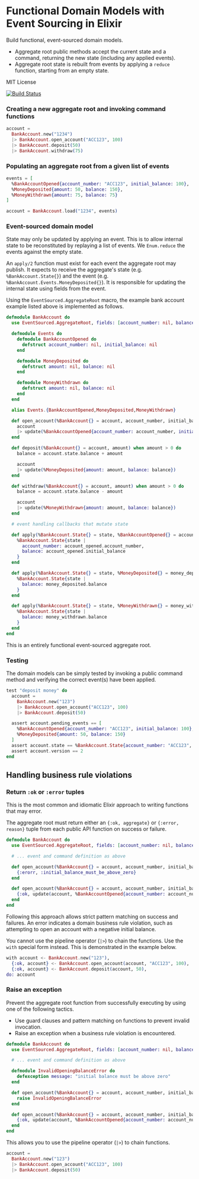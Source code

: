 # Functional Domain Models with Event Sourcing in Elixir

Build functional, event-sourced domain models.

- Aggregate root public methods accept the current state and a command, returning the new state (including any applied events).
- Aggregate root state is rebuilt from events by applying a `reduce` function, starting from an empty state.

MIT License

[![Build Status](https://travis-ci.org/slashdotdash/eventsourced.svg?branch=master)](https://travis-ci.org/slashdotdash/eventsourced)

### Creating a new aggregate root and invoking command functions

```elixir
account =
  BankAccount.new("1234")
  |> BankAccount.open_account("ACC123", 100)
  |> BankAccount.deposit(50)
  |> BankAccount.withdraw(75)
```

### Populating an aggregate root from a given list of events

```elixir
events = [
  %BankAccountOpened{account_number: "ACC123", initial_balance: 100},
  %MoneyDeposited{amount: 50, balance: 150},
  %MoneyWithdrawn{amount: 75, balance: 75}
]

account = BankAccount.load("1234", events)
```

### Event-sourced domain model

State may only be updated by applying an event. This is to allow internal state to be reconstituted by replaying a list of events. We `Enum.reduce` the events against the empty state.

An `apply/2` function must exist for each event the aggregate root may publish. It expects to receive the aggregate's state (e.g. `%BankAccount.State{}`) and the event (e.g. `%BankAccount.Events.MoneyDeposited{}`). It is responsible for updating the internal state using fields from the event.

Using the `EventSourced.AggregateRoot` macro, the example bank account example listed above is implemented as follows.

```elixir
defmodule BankAccount do
  use EventSourced.AggregateRoot, fields: [account_number: nil, balance: nil]

  defmodule Events do
    defmodule BankAccountOpened do
      defstruct account_number: nil, initial_balance: nil
    end

    defmodule MoneyDeposited do
      defstruct amount: nil, balance: nil
    end

    defmodule MoneyWithdrawn do
      defstruct amount: nil, balance: nil
    end
  end

  alias Events.{BankAccountOpened,MoneyDeposited,MoneyWithdrawn}

  def open_account(%BankAccount{} = account, account_number, initial_balance) when initial_balance > 0 do
    account
    |> update(%BankAccountOpened{account_number: account_number, initial_balance: initial_balance})
  end

  def deposit(%BankAccount{} = account, amount) when amount > 0 do
    balance = account.state.balance + amount

    account
    |> update(%MoneyDeposited{amount: amount, balance: balance})
  end

  def withdraw(%BankAccount{} = account, amount) when amount > 0 do
    balance = account.state.balance - amount

    account
    |> update(%MoneyWithdrawn{amount: amount, balance: balance})
  end

  # event handling callbacks that mutate state

  def apply(%BankAccount.State{} = state, %BankAccountOpened{} = account_opened) do
    %BankAccount.State{state |
      account_number: account_opened.account_number,
      balance: account_opened.initial_balance
    }
  end

  def apply(%BankAccount.State{} = state, %MoneyDeposited{} = money_deposited) do
    %BankAccount.State{state |
      balance: money_deposited.balance
    }
  end

  def apply(%BankAccount.State{} = state, %MoneyWithdrawn{} = money_withdrawn) do
    %BankAccount.State{state |
      balance: money_withdrawn.balance
    }
  end
end
```

This is an entirely functional event-sourced aggregate root.

### Testing

The domain models can be simply tested by invoking a public command method and verifying the correct event(s) have been applied.

```elixir
test "deposit money" do
  account =
    BankAccount.new("123")
    |> BankAccount.open_account("ACC123", 100)
    |> BankAccount.deposit(50)

  assert account.pending_events == [
    %BankAccountOpened{account_number: "ACC123", initial_balance: 100},
    %MoneyDeposited{amount: 50, balance: 150}
  ]
  assert account.state == %BankAccount.State{account_number: "ACC123", balance: 150}
  assert account.version == 2
end
```

## Handling business rule violations

### Return `:ok` or `:error` tuples

This is the most common and idiomatic Elixir approach to writing functions that may error.

The aggregate root must return either an `{:ok, aggregate}` or `{:error, reason}` tuple from each public API function on success or failure.

```elixir
defmodule BankAccount do
  use EventSourced.AggregateRoot, fields: [account_number: nil, balance: nil]

  # ... event and command definition as above

  def open_account(%BankAccount{} = account, account_number, initial_balance) when initial_balance <= 0 do
    {:erorr, :initial_balance_must_be_above_zero}
  end

  def open_account(%BankAccount{} = account, account_number, initial_balance) when initial_balance > 0 do
    {:ok, update(account, %BankAccountOpened{account_number: account_number, initial_balance: initial_balance})}
  end
end
```

Following this approach allows strict pattern matching on success and failures. An error indicates a domain business rule violation, such as attempting to open an account with a negative initial balance.

You cannot use the pipeline operator (`|>`) to chain the functions. Use the `with` special form instead. This is demonstrated in the example below.

```elixir
with account <- BankAccount.new("123"),
  {:ok, account} <- BankAccount.open_account(account, "ACC123", 100),
  {:ok, account} <- BankAccount.deposit(account, 50),
do: account
```

### Raise an exception

Prevent the aggregate root function from successfully executing by using one of the following tactics.

- Use guard clauses and pattern matching on functions to prevent invalid invocation.
- Raise an exception when a business rule violation is encountered.

```elixir
defmodule BankAccount do
  use EventSourced.AggregateRoot, fields: [account_number: nil, balance: nil]

  # ... event and command definition as above

  defmodule InvalidOpeningBalanceError do
    defexception message: "initial balance must be above zero"
  end

  def open_account(%BankAccount{} = account, account_number, initial_balance) when initial_balance <= 0 do
    raise InvalidOpeningBalanceError
  end

  def open_account(%BankAccount{} = account, account_number, initial_balance) when initial_balance > 0 do
    {:ok, update(account, %BankAccountOpened{account_number: account_number, initial_balance: initial_balance})}
  end
end
```

This allows you to use the pipeline operator (`|>`) to chain functions.

```elixir
account =
  BankAccount.new("123")
  |> BankAccount.open_account("ACC123", 100)
  |> BankAccount.deposit(50)
```

